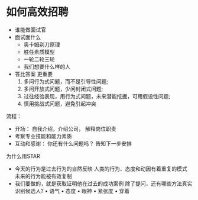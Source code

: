 # 如何高效招聘

- 谁能做面试官
- 面试面什么
  - 奥卡姆剃刀原理
  - 胜任素质模型
  - 一轮二轮三轮
  - 我们想要什么样的人
- 答比答案 更重要
  1. 多问行为式问题，而不是引导性问题;
  2. 多问开放式问题，少问封闭式问题;
  3. 过往经验表现，用行为式问题，未来潜能挖掘，可用假设性问题;
  4. 慎用挑战式问题，避免引起冲突

流程：
  - 开场： 自我介绍，介绍公司， 解释岗位职责
  - 考察专业技能和能力素质
  - 互动和感谢： 你还有什么问题吗？ 告知下一步安排

为什么用STAR
 - 今天的行为是过去行为的自然反映 人类的行为、态度和动因有着重复的模式 未来的行为能被有效复制
- 我们要做的，就是获取证明他在过去的成功案例
除了提问，还有哪些方法真实识别候选人?
• 语气
• 态度
• 眼神
• 紧张度
• 穿着
